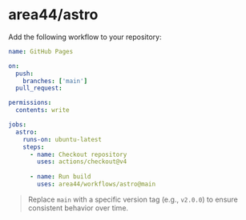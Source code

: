 # area44/astro

Add the following workflow to your repository:

```yaml
name: GitHub Pages

on:
  push:
    branches: ['main']
  pull_request:

permissions:
  contents: write

jobs:
  astro:
    runs-on: ubuntu-latest
    steps:
      - name: Checkout repository
        uses: actions/checkout@v4
      
      - name: Run build
        uses: area44/workflows/astro@main
```

> Replace `main` with a specific version tag (e.g., `v2.0.0`) to ensure consistent behavior over time.
